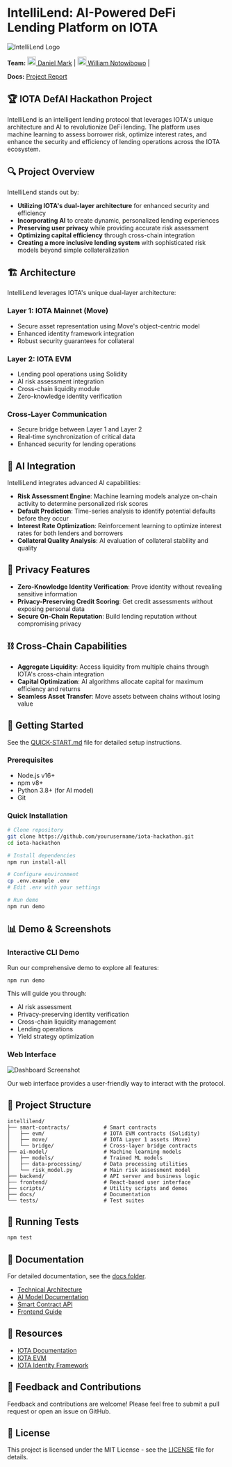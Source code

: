# IntelliLend: AI-Powered DeFi Lending Platform on IOTA

![IntelliLend Logo](docs/images/logo.png)

**Team:** [<img src="https://github.com/Danielmark001.png" height="20" width="20" /> Daniel Mark](https://github.com/Danielmark001) |
[<img src="https://github.com/WilliamN40.png" height="20" width="20" /> William Notowibowo](https://github.com/WilliamN40) |

**Docs:** 
[Project Report](https://github.com/Danielmark001/iota-hackathon/blob/main/project-report.pdf) 

## 🏆 IOTA DefAI Hackathon Project

IntelliLend is an intelligent lending protocol that leverages IOTA's unique architecture and AI to revolutionize DeFi lending. The platform uses machine learning to assess borrower risk, optimize interest rates, and enhance the security and efficiency of lending operations across the IOTA ecosystem.

## 🔍 Project Overview

IntelliLend stands out by:

- **Utilizing IOTA's dual-layer architecture** for enhanced security and efficiency
- **Incorporating AI** to create dynamic, personalized lending experiences
- **Preserving user privacy** while providing accurate risk assessment
- **Optimizing capital efficiency** through cross-chain integration
- **Creating a more inclusive lending system** with sophisticated risk models beyond simple collateralization

## 🏗️ Architecture

IntelliLend leverages IOTA's unique dual-layer architecture:

### Layer 1: IOTA Mainnet (Move)
- Secure asset representation using Move's object-centric model
- Enhanced identity framework integration
- Robust security guarantees for collateral

### Layer 2: IOTA EVM
- Lending pool operations using Solidity
- AI risk assessment integration
- Cross-chain liquidity module
- Zero-knowledge identity verification

### Cross-Layer Communication
- Secure bridge between Layer 1 and Layer 2
- Real-time synchronization of critical data
- Enhanced security for lending operations

## 🧠 AI Integration

IntelliLend integrates advanced AI capabilities:

- **Risk Assessment Engine**: Machine learning models analyze on-chain activity to determine personalized risk scores
- **Default Prediction**: Time-series analysis to identify potential defaults before they occur
- **Interest Rate Optimization**: Reinforcement learning to optimize interest rates for both lenders and borrowers
- **Collateral Quality Analysis**: AI evaluation of collateral stability and quality

## 🔐 Privacy Features

- **Zero-Knowledge Identity Verification**: Prove identity without revealing sensitive information
- **Privacy-Preserving Credit Scoring**: Get credit assessments without exposing personal data
- **Secure On-Chain Reputation**: Build lending reputation without compromising privacy

## ⛓️ Cross-Chain Capabilities

- **Aggregate Liquidity**: Access liquidity from multiple chains through IOTA's cross-chain integration
- **Capital Optimization**: AI algorithms allocate capital for maximum efficiency and returns
- **Seamless Asset Transfer**: Move assets between chains without losing value

## 🚀 Getting Started

See the [QUICK-START.md](QUICK-START.md) file for detailed setup instructions.

### Prerequisites

- Node.js v16+
- npm v8+
- Python 3.8+ (for AI model)
- Git

### Quick Installation

```bash
# Clone repository
git clone https://github.com/yourusername/iota-hackathon.git
cd iota-hackathon

# Install dependencies
npm run install-all

# Configure environment
cp .env.example .env
# Edit .env with your settings

# Run demo
npm run demo
```

## 📊 Demo & Screenshots

### Interactive CLI Demo

Run our comprehensive demo to explore all features:

```bash
npm run demo
```

This will guide you through:
- AI risk assessment
- Privacy-preserving identity verification
- Cross-chain liquidity management
- Lending operations
- Yield strategy optimization

### Web Interface

![Dashboard Screenshot](docs/images/dashboard.png)

Our web interface provides a user-friendly way to interact with the protocol.

## 📁 Project Structure

```
intellilend/
├── smart-contracts/           # Smart contracts
│   ├── evm/                   # IOTA EVM contracts (Solidity)
│   ├── move/                  # IOTA Layer 1 assets (Move)
│   └── bridge/                # Cross-layer bridge contracts
├── ai-model/                  # Machine learning models
│   ├── models/                # Trained ML models
│   ├── data-processing/       # Data processing utilities
│   └── risk_model.py          # Main risk assessment model
├── backend/                   # API server and business logic
├── frontend/                  # React-based user interface
├── scripts/                   # Utility scripts and demos
├── docs/                      # Documentation
└── tests/                     # Test suites
```

## 🧪 Running Tests

```bash
npm test
```

## 📄 Documentation

For detailed documentation, see the [docs folder](docs/).

- [Technical Architecture](docs/architecture.md)
- [AI Model Documentation](docs/ai-model.md)
- [Smart Contract API](docs/smart-contracts.md)
- [Frontend Guide](docs/frontend-guide.md)

## 🔗 Resources

- [IOTA Documentation](https://docs.iota.org/)
- [IOTA EVM](https://evm.iota.org/)
- [IOTA Identity Framework](https://wiki.iota.org/identity.rs/welcome)


## 📣 Feedback and Contributions

Feedback and contributions are welcome! Please feel free to submit a pull request or open an issue on GitHub.

## 📜 License

This project is licensed under the MIT License - see the [LICENSE](LICENSE) file for details.

